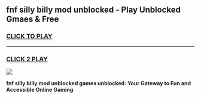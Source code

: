 
## fnf silly billy mod unblocked - Play Unblocked Gmaes & Free
<h3>
<a href="https://news.freeplayer.one?title=fnf_silly_billy_mod_unblocked&ref=23F">CLICK TO PLAY</a></h3>
<hr>

<h3>
<a href="https://news.freeplayer.one?title=fnf_silly_billy_mod_unblocked&ref=23F">CLICK 2 PLAY</a>
  
</h3>

<a href="https://news.freeplayer.one?title=fnf_silly_billy_mod_unblocked&ref=23F/"><img src="https://clearcache.store/games.png"></a>


**fnf silly billy mod unblocked games unblocked: Your Gateway to Fun and Accessible Online Gaming**
